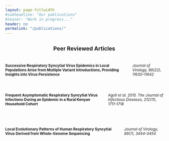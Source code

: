 ```yaml
---
layout: page-fullwidth
#subheadline: "Our publications"
#teaser: "Work in progress..."
header: no
permalink: "/publications/"
---
```

<center><h2><small>Peer Reviewed Articles</small></h2></center>

<p></p>

<div class="row">
  <div class="large-3 columns">
  <h4><small>
  Successive Respiratory Syncytial Virus Epidemics in Local Populations Arise from Multiple Variant Introductions, 
  Providing Insights into Virus Persistence
  </small></h4>
  <h6><small>Journal of Virology, 89(22), 11630–11642</small></h6>
</div>

<div class="large-3 columns"></div>

<div class="large-3 columns">
<h4><small>
    Frequent Asymptomatic Respiratory Syncytial Virus Infections During an Epidemic in a Rural Kenyan Household Cohort
</small></h4>
<h6><small>Agoti et al. 2015. The Journal of Infectious Diseases, 212(11), 1711–1718</small></h6>
</div>

<div class="large-3 columns"></div>

</div>

<p></p>


<div class="row">

<div class="large-3 columns">
<h4><small>
Local Evolutionary Patterns of Human Respiratory Syncytial Virus Derived from Whole-Genome Sequencing
</small></h4>
<h6><small>Journal of Virology, 89(7), 3444–3454</small></h6>
</div>

<div class="large-3 columns"></div>

<div class="large-3 columns"></div>

<div class="large-3 columns"></div>

</div>
